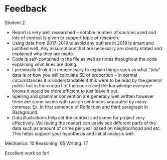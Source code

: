 # Feedback

Student 2.

- Report is very well researched – notable number of sources used and lots of context is given to support topic of research.
- Using data from 2017-2019 to avoid any outliers in 2019 is smart and justified well. Any assumptions that are necessary are clearly stated and explained why they are made.
- Code is self-contained in the file as well as notes throughout the code explaining what lines are doing.
- I personally think it is unnecessary to explain things such as what “tidy” data is or how you will calculate SE of proportion – in normal circumstances it is understandable if this were to be read by the general public but in the context of the course and the knowledge everyone knows it would be more efficient to just leave it out.
- Spelling and grammar convention are generally well written however there are some issues with run-on sentences separated by many commas. Ex. In first sentence of Reflection and third paragraph in Background.
- Data illustrations help set the context and scene for project very effectively. We (being the reader) can easily see different parts of the data such as amount of crime per year based on neighborhood and etc. This helps support your hypothesis and initial analysis well.

Mechanics: 10
Reasoning: 65
Writing: 17

Excellent work so far!
